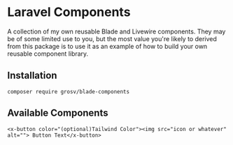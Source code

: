 # Laravel Components

A collection of my own reusable Blade and Livewire components. They may be of some limited use to you, but the most value you're likely to derived from this package is to use it as an example of how to build your own reusable component library.

## Installation
```shell script
composer require grosv/blade-components
```


## Available Components

```blade
<x-button color="(optional)Tailwind Color"><img src="icon or whatever" alt=""> Button Text</x-button>
```